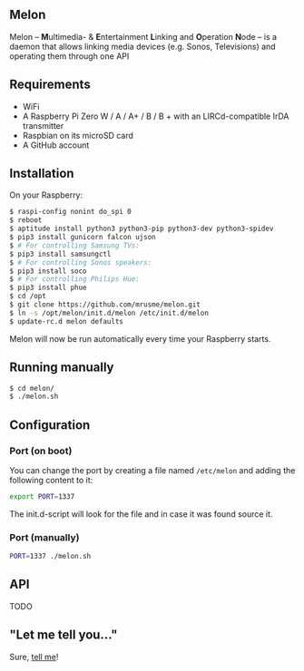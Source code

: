 Melon
-----

Melon – **M**ultimedia- & **E**ntertainment **L**inking and **O**peration **N**ode – is a daemon that allows linking media devices (e.g. Sonos, Televisions) and operating them through one API

## Requirements

- WiFi
- A Raspberry Pi Zero W / A / A+ / B / B + with an LIRCd-compatible IrDA transmitter
- Raspbian on its microSD card
- A GitHub account

## Installation

On your Raspberry:

```bash
$ raspi-config nonint do_spi 0
$ reboot
$ aptitude install python3 python3-pip python3-dev python3-spidev
$ pip3 install gunicorn falcon ujson
$ # For controlling Samsung TVs:
$ pip3 install samsungctl
$ # For controlling Sonos speakers:
$ pip3 install soco
$ # For controlling Philips Hue:
$ pip3 install phue
$ cd /opt
$ git clone https://github.com/mrusme/melon.git
$ ln -s /opt/melon/init.d/melon /etc/init.d/melon
$ update-rc.d melon defaults
```

Melon will now be run automatically every time your Raspberry starts.

## Running manually

```bash
$ cd melon/
$ ./melon.sh
```

## Configuration

### Port (on boot)

You can change the port by creating a file named `/etc/melon` and adding the following content to it:

```bash
export PORT=1337
```

The init.d-script will look for the file and in case it was found source it.

### Port (manually)

```bash
PORT=1337 ./melon.sh
```

## API

TODO

## "Let me tell you..."

Sure, [tell me](https://twitter.com/intent/tweet?text=@mrusme%20regarding%20Melon,%20let%20me%20tell%20you%20that...)!
